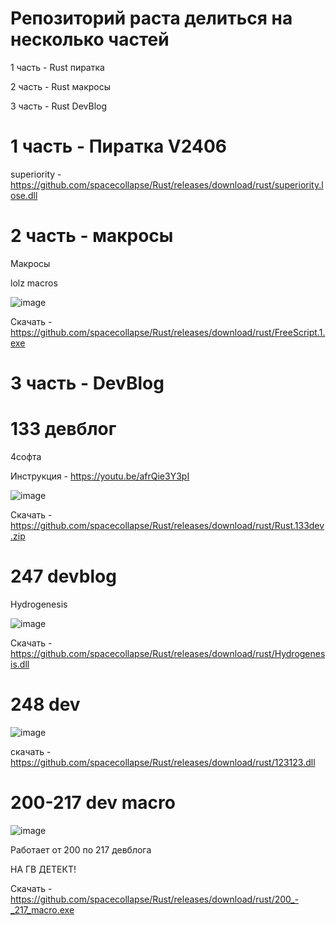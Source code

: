 # Репозиторий раста делиться на несколько частей
1 часть - Rust пиратка

2 часть - Rust макросы

3 часть - Rust DevBlog



# 1 часть - Пиратка V2406


superiority - https://github.com/spacecollapse/Rust/releases/download/rust/superiority.lose.dll

# 2 часть - макросы

Макросы

lolz macros


![image](https://user-images.githubusercontent.com/53594431/198866425-51e7510c-8dba-4ea6-9f5f-b81f99863b05.png)


Скачать - https://github.com/spacecollapse/Rust/releases/download/rust/FreeScript.1.exe

# 3 часть - DevBlog

# 133 девблог

4софта

Инструкция - https://youtu.be/afrQie3Y3pI 

![image](https://user-images.githubusercontent.com/53594431/198866468-f9fea422-5284-4198-9be1-39be3e7cd507.png)

Скачать - https://github.com/spacecollapse/Rust/releases/download/rust/Rust.133dev.zip

# 247 devblog

Hydrogenesis

![image](https://user-images.githubusercontent.com/53594431/214524142-11c0e58a-7f80-414d-9503-40e3e6d4380d.png)



Скачать - https://github.com/spacecollapse/Rust/releases/download/rust/Hydrogenesis.dll


# 248 dev


![image](https://cdn.discordapp.com/attachments/1062700360080310362/1067770717267054602/image.png)

скачать - https://github.com/spacecollapse/Rust/releases/download/rust/123123.dll

# 200-217 dev macro

![image](https://user-images.githubusercontent.com/53594431/217713475-0d3b6628-bdfb-44cc-af24-e8a1cd4aeb0a.png)


Работает от 200 по 217 девблога

НА ГВ ДЕТЕКТ!

Скачать - https://github.com/spacecollapse/Rust/releases/download/rust/200_-_217_macro.exe

